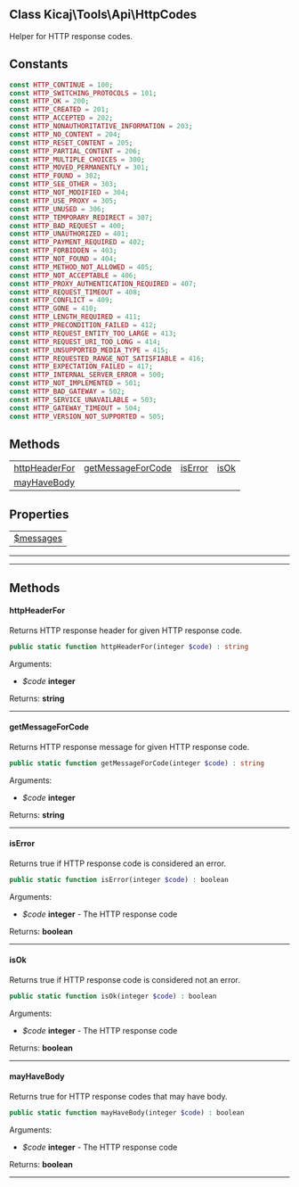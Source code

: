 ## Class Kicaj\Tools\Api\HttpCodes
Helper for HTTP response codes.

## Constants

```php
const HTTP_CONTINUE = 100;
const HTTP_SWITCHING_PROTOCOLS = 101;
const HTTP_OK = 200;
const HTTP_CREATED = 201;
const HTTP_ACCEPTED = 202;
const HTTP_NONAUTHORITATIVE_INFORMATION = 203;
const HTTP_NO_CONTENT = 204;
const HTTP_RESET_CONTENT = 205;
const HTTP_PARTIAL_CONTENT = 206;
const HTTP_MULTIPLE_CHOICES = 300;
const HTTP_MOVED_PERMANENTLY = 301;
const HTTP_FOUND = 302;
const HTTP_SEE_OTHER = 303;
const HTTP_NOT_MODIFIED = 304;
const HTTP_USE_PROXY = 305;
const HTTP_UNUSED = 306;
const HTTP_TEMPORARY_REDIRECT = 307;
const HTTP_BAD_REQUEST = 400;
const HTTP_UNAUTHORIZED = 401;
const HTTP_PAYMENT_REQUIRED = 402;
const HTTP_FORBIDDEN = 403;
const HTTP_NOT_FOUND = 404;
const HTTP_METHOD_NOT_ALLOWED = 405;
const HTTP_NOT_ACCEPTABLE = 406;
const HTTP_PROXY_AUTHENTICATION_REQUIRED = 407;
const HTTP_REQUEST_TIMEOUT = 408;
const HTTP_CONFLICT = 409;
const HTTP_GONE = 410;
const HTTP_LENGTH_REQUIRED = 411;
const HTTP_PRECONDITION_FAILED = 412;
const HTTP_REQUEST_ENTITY_TOO_LARGE = 413;
const HTTP_REQUEST_URI_TOO_LONG = 414;
const HTTP_UNSUPPORTED_MEDIA_TYPE = 415;
const HTTP_REQUESTED_RANGE_NOT_SATISFIABLE = 416;
const HTTP_EXPECTATION_FAILED = 417;
const HTTP_INTERNAL_SERVER_ERROR = 500;
const HTTP_NOT_IMPLEMENTED = 501;
const HTTP_BAD_GATEWAY = 502;
const HTTP_SERVICE_UNAVAILABLE = 503;
const HTTP_GATEWAY_TIMEOUT = 504;
const HTTP_VERSION_NOT_SUPPORTED = 505;
```

## Methods

|                                          |                                          |                                          |                                          |
| ---------------------------------------- | ---------------------------------------- | ---------------------------------------- | ---------------------------------------- |
|     [httpHeaderFor](#httpheaderfor)      | [getMessageForCode](#getmessageforcode)  |           [isError](#iserror)            |              [isOk](#isok)               |
|       [mayHaveBody](#mayhavebody)        |                  [](#)                   |                  [](#)                   |                  [](#)                   |

## Properties

|                          |
| ------------------------ |
|  [$messages](#messages)  |

-------

-------
## Methods
#### httpHeaderFor
Returns HTTP response header for given HTTP response code.
```php
public static function httpHeaderFor(integer $code) : string
```
Arguments:
- _$code_ **integer**

Returns: **string**

-------
#### getMessageForCode
Returns HTTP response message for given HTTP response code.
```php
public static function getMessageForCode(integer $code) : string
```
Arguments:
- _$code_ **integer**

Returns: **string**

-------
#### isError
Returns true if HTTP response code is considered an error.
```php
public static function isError(integer $code) : boolean
```
Arguments:
- _$code_ **integer** - The HTTP response code

Returns: **boolean**

-------
#### isOk
Returns true if HTTP response code is considered not an error.
```php
public static function isOk(integer $code) : boolean
```
Arguments:
- _$code_ **integer** - The HTTP response code

Returns: **boolean**

-------
#### mayHaveBody
Returns true for HTTP response codes that may have body.
```php
public static function mayHaveBody(integer $code) : boolean
```
Arguments:
- _$code_ **integer** - The HTTP response code

Returns: **boolean**

-------
